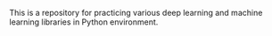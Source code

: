 This is a repository for practicing various deep learning and machine learning libraries in Python environment.
